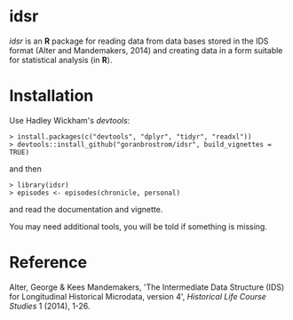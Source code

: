 <!-- README.md is generated from README.Rmd. Please edit that file -->
idsr
====

*idsr* is an **R** package for reading data from data bases stored in the IDS format (Alter and Mandemakers, 2014) and creating data in a form suitable for statistical analysis (in **R**).

Installation
============

Use Hadley Wickham's *devtools*:

    > install.packages(c("devtools", "dplyr", "tidyr", "readxl"))
    > devtools::install_github("goranbrostrom/idsr", build_vignettes = TRUE)

and then

    > library(idsr)
    > episodes <- episodes(chronicle, personal)

and read the documentation and vignette.

You may need additional tools, you will be told if something is missing.

Reference
=========

Alter, George & Kees Mandemakers, 'The Intermediate Data Structure (IDS) for Longitudinal Historical Microdata, version 4', *Historical Life Course Studies* 1 (2014), 1-26.
